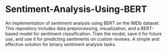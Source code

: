 # Sentiment-Analysis-Using-BERT
An implementation of sentiment analysis using BERT on the IMDb dataset. This repository includes data preprocessing, visualization, and a BERT-based model for sentiment classification. Train the model, save it for future use, and use it for predicting sentiments on custom reviews. A simple and effective solution for binary sentiment analysis tasks.
